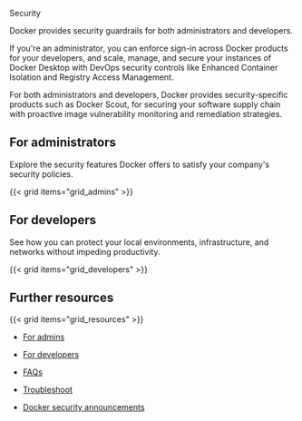 Security


Docker provides security guardrails for both administrators and developers.

If you're an administrator, you can enforce sign-in across Docker products for your developers, and
scale, manage, and secure your instances of Docker Desktop with DevOps security controls like Enhanced Container Isolation and Registry Access Management.

For both administrators and developers, Docker provides security-specific products such as Docker Scout, for securing your software supply chain with proactive image vulnerability monitoring and remediation strategies.

## For administrators

Explore the security features Docker offers to satisfy your company's security policies.

{{< grid items="grid_admins" >}}

## For developers

See how you can protect your local environments, infrastructure, and networks without impeding productivity.

{{< grid items="grid_developers" >}}

## Further resources

{{< grid items="grid_resources" >}}



- [For admins](https://docs.docker.com)

- [For developers](https://docs.docker.com)

- [FAQs](https://docs.docker.com)

- [Troubleshoot](https://docs.docker.com)

- [Docker security announcements](https://docs.docker.com/security/security-announcements/)
